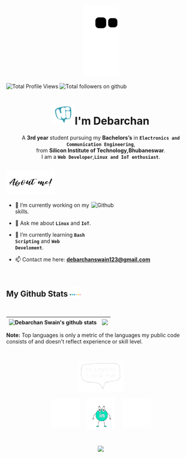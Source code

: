 <p align="center">
  <img src="https://github.com/djswain09/djswain09/blob/output/github-contribution-grid-snake.svg" alt="snake">
</p>
<!--
<p align="center">
  <img src="https://readme-typing-svg.herokuapp.com?color=1F6EEA&size=42&width=900&height=150&lines=The+five+boxing+wizards+jump+quickly;How+vexingly+quick+daft+zebras+jump" />
</p>
-->

<!--![Website](https://komarev.com/ghpvc/?username=djswain09&label=Profile%20views&color=0e75b6&style=flat)-->
<!--![Website](https://img.shields.io/github/followers/djswain09?style=social)-->

<p align="left">
<img src="https://komarev.com/ghpvc/?username=djswain09&label=Profile%20views&color=0e75b6&style=flat" alt="Total Profile Views" />
<img src="https://img.shields.io/github/followers/djswain09?style=social" alt="Total followers on github" />
</p> 





<h1 align="center"><img src="https://github.com/djswain9/djswain9/blob/main/gif/hi.webp" 
         alt="Hi"
         height="55"
         width="60" />I'm Debarchan
</h1>

<p align="center">A <strong>3rd year</strong> student pursuing my <strong>Bachelors’s</strong> in <code><strong>Electronics and Communication Engineering</strong></code>,<br>from <strong>Silicon Institute of Technology,Bhubaneswar</strong>.<br>I am a <code><strong>Web Developer</strong></code>,<code><strong>Linux and IoT enthusiast</strong></code>.
</p>





<h2> <img src="https://github.com/djswain9/djswain9/blob/main/gif/aboutMe.webp" height="60" width="130" alt="About Me"/> </h2>

<img width="55%" align="right" alt="Github" src="https://raw.githubusercontent.com/onimur/.github/master/.resources/git-header.svg" />


- 🔭 I’m currently working on my skills.

- 💬 Ask me about <code><strong>Linux</code></strong> and <code><strong>IoT</strong></code>.

- 🌱 I’m currently learning <code><strong>Bash Scripting</strong></code> and <code><strong>Web Develoment</strong></code>.

- 📫 Contact me here: **debarchanswain123@gmail.com**

<br>




<h2>My Github Stats <img src="https://github.com/djswain9/djswain9/blob/main/gif/stats.webp" height="25" width="30" /></h2>
<br>
  
| <img align="center" src="https://github-readme-stats-pat-3.vercel.app/api?username=djswain09&show_icons=true&include_all_commits=true&theme=tokyonight&hide_border=true" alt="Debarchan Swain's github stats" /> | <img align="center" src="https://github-readme-stats-pat-3.vercel.app/api/top-langs/?username=djswain09&layout=defult&theme=tokyonight&hide_border=true" /> |
| --- | --- |

**Note:** Top languages is only a metric of the languages my public code consists of and doesn't reflect experience or skill level.



<!--
<p>
  <a>
    <img height="150" src="https://github-readme-stats-pat-3.vercel.app/api?username=djswain09&show_icons=true&include_all_commits=true&theme=tokyonight&hide_border=true" alt="Debarchan Swain's github stats" />
    <img height="150" src="https://github-readme-stats-pat-3.vercel.app/api/top-langs/?username=djswain09&langs_count=7&theme=tokyonight&hide_border=true" />
  </a>
</p>
-->

 


<br>


<p align="center"><img src="https://github.com/djswain9/djswain9/blob/main/gif/followme.webp" width="120px" height="80px"/></p>
<p align="center">
<a href="https://twitter.com/DebarchanSwain9" target="_blank"><img align="center" src="https://github.com/djswain9/djswain9/blob/main/gif/twitter.webp" alt="DebarchanSwain9"  width="15%" /></a> &nbsp;&nbsp;&nbsp;
<a href="https://www.linkedin.com/in/debarchan-swain-0511a2191/" target="_blank"><img align="center" src="https://github.com/djswain9/djswain9/blob/main/gif/linkedin.webp" alt="Debarchan Swain" width="15%" /></a>&nbsp;&nbsp;&nbsp;&nbsp;
<a href="https://www.instagram.com/debarchan_swain/" target="_blank"><img align="center" src="https://github.com/djswain9/djswain9/blob/main/gif/instagram.webp" alt="debarchan_swain" width="15%" /></a>
</p>
<br>



<!--
<p align="center">
  <img src="https://github.com/djswain09/djswain09/blob/output/github-contribution-grid-snake.svg" alt="snake">
</p>
<hr>
-->
<p align="center">
  <img src="https://readme-typing-svg.herokuapp.com/?center=true&vCenter=true&color=1F6EEA&width=800&lines=This+page+is+best+viewed+in+dark+mode.;Now+we+both+probably+need+to+get+back+to+coding+💻.;Hope+you+enjoy!" />
</p>








<!--
https://media2.giphy.com/media/J4I1yCJJa37HkWjgoE/giphy.gif?cid=ecf05e47oq8blwo8ubsvyf2yz9nyj53uzwxmzrb6445mac3j&rid=giphy.gif&ct=s  

https://media3.giphy.com/media/kd3p781G0tgn3EH3nD/giphy.gif?cid=ecf05e47te63etcqc3shpfrwb6cy2cpmaj5r38oeazgqkx67&rid=giphy.gif&ct=s

<p align="center"><img src="https://media2.giphy.com/media/grNkIEN4dkiMXFLIE9/100.webp?cid=ecf05e473b11pr687e7e9tcucr30lrx6lks8xug18wok4m6u&rid=100.webp&ct=s" height="40px" /></p>
--this is for social media


____facebook gif__________
https://media4.giphy.com/media/ThgV8XsPhQXFzXncMV/200w.webp?cid=ecf05e478ij3zkqqbgkcfqi81kixt1h0l343p5lcoww7p4dq&rid=200w.webp&ct=s



______whatsapp gif______

https://media0.giphy.com/media/aDtS84k1WfYiCwlIxR/200w.webp?cid=ecf05e478ij3zkqqbgkcfqi81kixt1h0l343p5lcoww7p4dq&rid=200w.webp&ct=s



_____social media gif_________

https://media0.giphy.com/media/AyzYjy9JekCHnrai3P/200w.webp?cid=ecf05e47c8n4az1vhc2ikx3jvcyfv2jfm46xi7dvr1shf8um&rid=200w.webp&ct=s

https://media3.giphy.com/media/faWsfcwkzbfZQ3HOac/200.webp?cid=ecf05e47yludncl0bcbjssy6wff1cfjmhrbx2i1vzb3vhy70&rid=200.webp&ct=s

-->










<!--
## 🚀 Languages and Tools:

<p align="left"> 
    <a href="https://www.java.com" target="_blank"> <img src="https://img.icons8.com/color/48/000000/java-coffee-cup-logo.png"/> </a>
    <a href="https://reactjs.org/" target="_blank"> <img src="https://img.icons8.com/color/48/000000/react-native.png"/> </a>
    <a href="https://spring.io/projects/spring-boot" target="_blank"> <img src="https://img.icons8.com/color/48/000000/spring-logo.png"/> </a> 
    <a href="https://developer.mozilla.org/en-US/docs/Web/JavaScript" target="_blank"> <img src="https://img.icons8.com/color/48/000000/javascript.png"/> </a> 
    <a href="https://www.w3.org/html/" target="_blank"> <img src="https://img.icons8.com/color/48/000000/html-5.png"/> </a> 
    <a href="https://www.w3schools.com/css/" target="_blank"> <img src="https://img.icons8.com/color/48/000000/css3.png"/> </a> 
    <a href="https://getbootstrap.com" target="_blank"> <img src="https://img.icons8.com/color/48/000000/bootstrap.png"/> </a> 
    <a href="https://www.python.org" target="_blank"> <img src="https://img.icons8.com/color/48/000000/python.png"/> </a> 
    <a style="padding-right:8px;" href="https://nodejs.org" target="_blank"> <img src="https://img.icons8.com/color/48/000000/nodejs.png"/> </a> 
    <a style="padding-right:8px;" href="https://www.mysql.com/" target="_blank"> <img src="https://img.icons8.com/fluent/50/000000/mysql-logo.png"/> </a>
    <a href="https://www.mongodb.com/" target="_blank"> <img src="https://raw.githubusercontent.com/devicons/devicon/master/icons/mongodb/mongodb-original-wordmark.svg" alt="mongodb" width="48" height="48"/> </a> 
    <a href="https://firebase.google.com/" target="_blank"> <img src="https://img.icons8.com/color/48/000000/firebase.png"/> </a> 
    <a href="https://postman.com" target="_blank"> <img src="https://www.vectorlogo.zone/logos/getpostman/getpostman-icon.svg" alt="postman" width="45" height="45"/> </a>   
    <a href="https://git-scm.com/" target="_blank"> <img src="https://img.icons8.com/color/48/000000/git.png"/> </a> 
    <a href="https://www.jenkins.io" target="_blank"> <img src="https://www.vectorlogo.zone/logos/jenkins/jenkins-icon.svg" alt="jenkins" width="48" height="48"/> </a> 
    <a href="https://redux.js.org" target="_blank"> <img src="https://img.icons8.com/color/48/000000/redux.png"/> </a>
    <a href="https://expressjs.com" target="_blank"> <img src="https://raw.githubusercontent.com/devicons/devicon/master/icons/express/express-original-wordmark.svg" alt="express" width="40" height="40"/> </a>
</p>


-->














<!--

## Skilled in

### Languages:

<code><img src="https://raw.githubusercontent.com/shambashib20/shambashib20/master/java.png" height="30"></code>
<code><img src="https://raw.githubusercontent.com/soumyadip007/soumyadip007/master/img/pl/js.png" height="30"></code>
<code><img src="https://raw.githubusercontent.com/soumyadip007/soumyadip007/master/img/pl/ts.png" height="30"></code>
<code><img src="https://raw.githubusercontent.com/soumyadip007/soumyadip007/master/img/pl/python.png" height="30"></code>

### Web Developement
<code><img src="https://raw.githubusercontent.com/soumyadip007/soumyadip007/master/img/web/ui/html.png" height="30"></code>
<code><img src="https://raw.githubusercontent.com/soumyadip007/soumyadip007/master/img/web/ui/css.png" height="30"></code>
<code><img src="https://raw.githubusercontent.com/soumyadip007/soumyadip007/master/img/web/ui/bt.jpg" height="30"></code>
<code><img src="https://upload.wikimedia.org/wikipedia/commons/thumb/a/a7/React-icon.svg/1200px-React-icon.svg.png" height="30"></code>
<code><img src="https://raw.githubusercontent.com/soumyadip007/soumyadip007/master/img/web/ui/jq.jpg" height="30"></code>
<code><img src="https://raw.githubusercontent.com/soumyadip007/soumyadip007/master/img/web/ui/redux.png" height="30"></code>

#### Backend/Server:

<code><img src="https://upload.wikimedia.org/wikipedia/commons/d/d9/Node.js_logo.svg" height="30"></code>
<code><img src="https://encrypted-tbn0.gstatic.com/images?q=tbn:ANd9GcR0syl-pMTbiJQw4yW4R0Ll8A3a-K8jAw2M_Q&usqp=CAU" height="30"></code>

#### Database:

<code><img src="https://raw.githubusercontent.com/soumyadip007/soumyadip007/master/img/db/mysql1.png" height="30"></code>
<code><img src="https://raw.githubusercontent.com/soumyadip007/soumyadip007/master/img/db/mongo.png" height="30"></code>


### Dev-Ops:

<code><img src="https://raw.githubusercontent.com/soumyadip007/soumyadip007/master/img/cloud/git.png" height="30"></code>
<code><img src="https://raw.githubusercontent.com/soumyadip007/soumyadip007/master/img/cloud/github.png" height="30"></code>
<code><img src="https://www.gstatic.com/devrel-devsite/prod/v2210075187f059b839246c2c03840474501c3c6024a99fb78f6293c1b4c0f664/firebase/images/touchicon-180.png" height="30"></code>



## Experience
* 🙇‍♂️ Cybersecurity Intern at Gurugram Police Cyber Cell
* ✌️ Open Source contributor at Swift Code of Summer 2021, GirlScript Summer of Code '21 and GirlScript Winter of Code '21.
* 🧑‍🔬 Exhibitor at West Bengal State Science Expo 2020

  
![GitHub streak stats](https://github-readme-streak-stats.herokuapp.com/?user=shambashib20&theme=dark)  

![Shambashib's Github Stats](https://github-readme-stats.vercel.app/api?username=shambashib20&count_private=true&show_icons=true&theme=dark)

[![trophy](https://github-profile-trophy.vercel.app/?username=shambashib20&theme=darkhub)](https://github.com/shambashib20/github-profile-trophy)



[![Top Langs](https://github-readme-stats.vercel.app/api/top-langs/?username=shambashib20&layout=compact&theme=dark)](https://github.com/shambashib20/github-readme-stats)
 
![GitHub metrics](https://metrics.lecoq.io/shambashib20)  

![Profile views](https://gpvc.arturio.dev/shambashib20)

-->
<!--
#### Contact
<p align="left">
  <a href="http://twitter.com/evavic44">
    <img src="https://img.shields.io/twitter/follow/evavic44?label=Twitter&logo=twitter&style=for-the-badge" />
  </a>
  <a href="https://www.linkedin.com/in/evavic44">
    <img src="https://img.shields.io/badge/LinkedIn-0077B5?style=for-the-badge&logo=linkedin&logoColor=white">
  </a>
  <a href="mailto: evavic44@gmail.com"> 
    <img src="https://img.shields.io/badge/Gmail-D14836?style=for-the-badge&logo=gmail&logoColor=white">
  </a>
  <a href="https://codepen.io/evavic44"> 
    <img src="https://img.shields.io/badge/Codepen-000000?style=for-the-badge&logo=codepen&logoColor=white">
  </a>
  <a href="https://stackoverflow.com/users/14021166/eke?tab=profile"> 
    <img src="https://img.shields.io/badge/Stack_Overflow-FE7A16?style=for-the-badge&logo=stack-overflow&logoColor=white">
  </a>
</p>
<hr>

#### Languages and Tools
<p align="left"> 
<img src="https://img.shields.io/badge/HTML5-E34F26?style=for-the-badge&logo=html5&logoColor=white">
<img src="https://img.shields.io/badge/CSS3-1572B6?style=for-the-badge&logo=css3&logoColor=white">
<img src="https://img.shields.io/badge/JavaScript-F7DF1E?style=for-the-badge&logo=javascript&logoColor=black">
<img src="https://img.shields.io/badge/Markdown-000000?style=for-the-badge&logo=markdown&logoColor=white">
<img src="https://img.shields.io/badge/Netlify-00C7B7?style=for-the-badge&logo=netlify&logoColor=white">
<img src="https://img.shields.io/badge/Vercel-000000?style=for-the-badge&logo=vercel&logoColor=white">
<img src="https://img.shields.io/badge/Git-F05032?style=for-the-badge&logo=git&logoColor=white">
<img src="https://img.shields.io/badge/Vs_Code-0078D4?style=for-the-badge&logo=visual%20studio%20code&logoColor=white">
<img src="https://img.shields.io/badge/Figma-F24E1E?style=for-the-badge&logo=figma&logoColor=white">
<img src="https://img.shields.io/badge/npm-CB3837?style=for-the-badge&logo=npm&logoColor=white">
<img src="https://img.shields.io/badge/React-20232A?style=for-the-badge&logo=react&logoColor=61DAFB">
<img src="https://img.shields.io/badge/Tailwind_CSS-38B2AC?style=for-the-badge&logo=tailwind-css&logoColor=white">
</p>
<br><hr>
-->













<!--

### 🛠 &nbsp;Tech Stack

![Python](https://img.shields.io/badge/-Python-05122A?style=flat&logo=python)&nbsp;
![JavaScript](https://img.shields.io/badge/-JavaScript-05122A?style=flat&logo=javascript)&nbsp;
![Java](https://img.shields.io/badge/-Java-05122A?style=flat&logo=Java&logoColor=FFA518)&nbsp;
![C](https://img.shields.io/badge/-C-05122A?style=flat&logo=C&logoColor=A8B9CC)&nbsp;
![C++](https://img.shields.io/badge/-C++-05122A?style=flat&logo=C%2B%2B&logoColor=00599C)&nbsp;
![R (Statistics)](https://img.shields.io/badge/-R-05122A?style=flat&logo=R&logoColor=276DC3)\
![React](https://img.shields.io/badge/-React-05122A?style=flat&logo=react)&nbsp;
![Node.js](https://img.shields.io/badge/-Node.js-05122A?style=flat&logo=node.js)&nbsp;
![Django](https://img.shields.io/badge/-Django-05122A?style=flat&logo=django&logoColor=092E20)&nbsp;
![Flask](https://img.shields.io/badge/-Flask-05122A?style=flat&logo=flask)&nbsp;
![Bootstrap](https://img.shields.io/badge/-Bootstrap-05122A?style=flat&logo=bootstrap&logoColor=563D7C)\
![HTML](https://img.shields.io/badge/-HTML-05122A?style=flat&logo=HTML5)&nbsp;
![CSS](https://img.shields.io/badge/-CSS-05122A?style=flat&logo=CSS3&logoColor=1572B6)&nbsp;
![Git](https://img.shields.io/badge/-Git-05122A?style=flat&logo=git)&nbsp;
![GitHub](https://img.shields.io/badge/-GitHub-05122A?style=flat&logo=github)&nbsp;
![Markdown](https://img.shields.io/badge/-Markdown-05122A?style=flat&logo=markdown)\
![Visual Studio Code](https://img.shields.io/badge/-Visual%20Studio%20Code-05122A?style=flat&logo=visual-studio-code&logoColor=007ACC)&nbsp;
![RStudio](https://img.shields.io/badge/-RStudio-05122A?style=flat&logo=rstudio)&nbsp;
![Eclipse](https://img.shields.io/badge/-Eclipse-05122A?style=flat&logo=eclipse-ide&logoColor=2C2255)\
![Illustrator](https://img.shields.io/badge/-Illustrator-05122A?style=flat&logo=adobe-illustrator)&nbsp;
![Photoshop](https://img.shields.io/badge/-Photoshop-05122A?style=flat&logo=adobe-photoshop)&nbsp;
![InDesign](https://img.shields.io/badge/-InDesign-05122A?style=flat&logo=adobe-indesign)

-->

